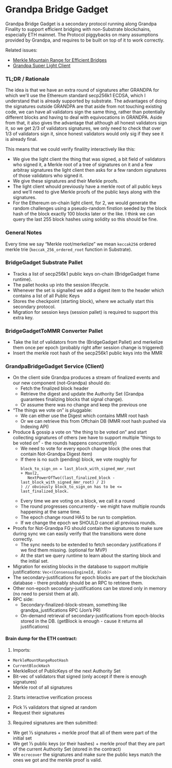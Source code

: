 # Grandpa Bridge Gadget
Grandpa Bridge Gadget is a secondary protocol running along Grandpa Finality to support efficient bridging with non-Substrate blockchains, especially ETH mainnet.
The Protocol piggybacks on many assumptions provided by Grandpa, and requires to be built on top of it to work correctly.

Related issues:
- [Merkle Mountain Range for Efficient Bridges](https://github.com/paritytech/parity-bridges-common/issues/263)
- [Grandpa Super Light Client](https://github.com/paritytech/parity-bridges-common/issues/323)

### TL;DR / Rationale

The idea is that we have an extra round of signatures after GRANDPA for which we'll use the Ethereum standard secp256k1 ECDSA, which I understand that is already supported by substrate.
The advantages of doing the signatures outside GRANDPA are that aside from not touching existing code, we can have all validators sign the same thing, rather than potentially different blocks and having to deal with equivocations in GRANDPA.
Aside from that, it also gives the advantage that although all honest validators sign it, so we get 2/3 of validators signatures, we only need to check that over 1/3 of validators sign it, since honest validators would only sig if they see it is already final.

This means that we could verify finalilty interactively like this:
- We give the light client the thing that was signed, a bit field of validators who signed it, a Merkle root of a tree of signatures on it and a few arbitray signatures the light client then asks for a few random signatures of those validators who signed it.
- We give these signatures and their Merkle proofs.
- The light client whould previously have a merkle root of all public keys and we'll need to give Merkle proofs of the public keys along with the signatures.
- For the Ethereum on-chain light client, for 2, we would generate the random challenges using a pseudo-random finstion seeded by the block hash of the block exactly 100 blocks later or the like. I think we can query the last 255 block hashes using solidity so this should be fine.


### General Notes
Every time we say “Merkle root/merkelize” we mean `keccak256` ordered merkle trie (`keccak_256_ordered_root` function in Substrate).

### BridgeGadget Substrate Pallet

- Tracks a list of secp256k1 public keys on-chain (BridgeGadget frame runtime).
- The pallet hooks up into the session lifecycle.
- Whenever the set is signalled we add a digest item to the header which contains a list of all Public Keys
- Stores the checkpoint (starting block), where we actually start this secondary protocol.
- Migration for session keys (session pallet) is required to support this extra key.

### BridgeGadgetToMMR Converter Pallet
- Take the list of validators from the (BridgeGadget Pallet) and merkelize them once per epoch (probably right after session change is triggered)
- Insert the merkle root hash of the secp256k1 public keys into the MMR

### GrandpaBridgeGadget Service (Client)
- On the client side Grandpa produces a stream of finalized events and our new component (not-Grandpa) should do:
  - Fetch the finalized block header
  - Retrieve the digest and update the Authority Set (Grandpa guarantees finalizing blocks that signal change).
  - Or assume there was no change and keep the previous one 
- “The things we vote on” is pluggable:
  - We can either use the Digest which contains MMR root hash
  - Or we can retrieve this from Offchain DB (MMR root hash pushed via Indexing API)
- Produce & gossip a vote on “the thing to be voted on” and start collecting signatures of others (we have to support multiple “things to be voted on” - the rounds happens concurrently)
  - We need to vote for every epoch change block (the ones that contain Not-Grandpa Digest item)
  - If there is no such (pending) block, we vote roughly for 
    ```
    block_to_sign_on = last_block_with_signed_mmr_root 
    + Max(2, 
       NextPowerOfTwo((last_finalized_block - last_block_with_signed_mmr_root) / 2)
    ) // obviously block_to_sign_on has to be <= last_finalized_block.
    ```
  - Every time we are voting on a block, we call it a round 
  - The round progresses concurrently - we might have multiple rounds happening at the same time.
  - The epoch change round HAS to be run to completion.
  - If we change the epoch we SHOULD cancel all previous rounds.
- Proofs for Not-Grandpa FG should contain the signatures to make sure during sync we can easily verify that the transitions were done correctly.
  - The sync needs to be extended to fetch secondary justifications if we find them missing. (optional for MVP)
  - At the start we query runtime to learn about the starting block and the initial set.
- Migration for existing blocks in the database to support multiple justifications: `Vec<(ConsensusEngineId, Blob)>`
- The secondary-justifications for epoch blocks are part of the blockchain database - there probably should be an RPC to retrieve them.
- Other non-epoch secondary-justifications can be stored only in memory (no need to persist them at all).
- RPC side:
  - Secondary-finalized-block-stream, something like grandpa_justifications RPC (Jon’s PR)
  - On-demand retrieval of secondary-justifications from epoch-blocks stored in the DB. (getBlock is enough - cause it returns all justifications)

#### Brain dump for the ETH contract:
1. Imports:
  - `MerkleMountRangeRootHash`
  - `CurrentBlockHash`
  - MerkleRoot of PublicKeys of the next Authority Set
  - Bit-vec of validators that signed (only accept if there is enough signatures)
  - Merkle root of all signatures
2. Starts interactive verification process
  - Pick ⅓ validators that signed at random
  - Request their signatures
3. Required signatures are then submitted:
  - We get ⅓ signatures + merkle proof that all of them were part of the initial set
  - We get ⅓ public keys (or their hashes) + merkle proof that they are part of the current Authority Set (stored in the contract)
  - We `ecrecover` the signatures and make sure the public keys match the ones we got and the merkle proof is valid.

